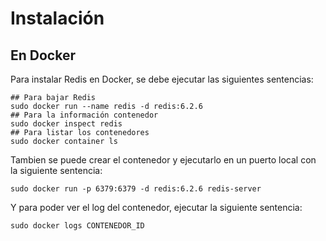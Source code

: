 # Instalación

## En Docker

Para instalar Redis en Docker, se debe ejecutar las siguientes sentencias:

```shell
## Para bajar Redis
sudo docker run --name redis -d redis:6.2.6
## Para la información contenedor
sudo docker inspect redis 
## Para listar los contenedores
sudo docker container ls
```

Tambien se puede crear el contenedor y ejecutarlo en un puerto local con la siguiente sentencia:

```shell
sudo docker run -p 6379:6379 -d redis:6.2.6 redis-server
```

Y para poder ver el log del contenedor, ejecutar la siguiente sentencia:

```shell
sudo docker logs CONTENEDOR_ID
```
